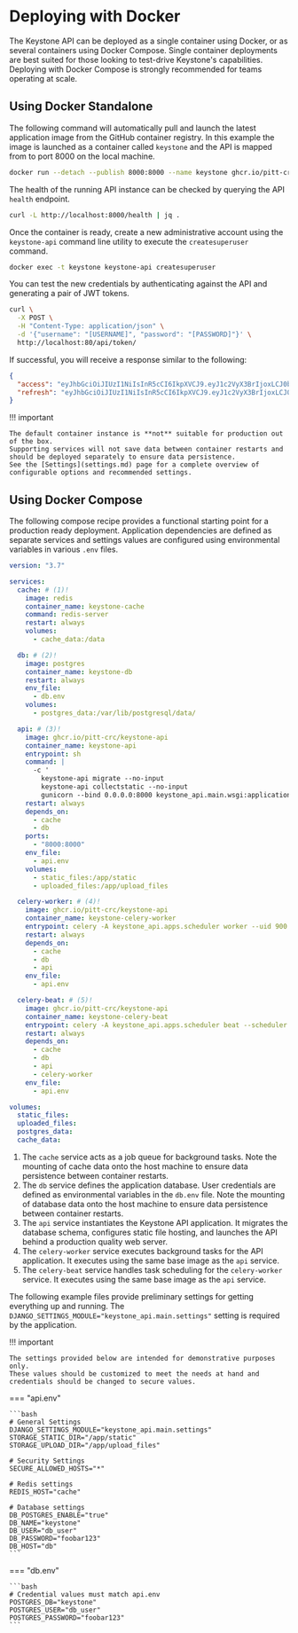 # Deploying with Docker

The Keystone API can be deployed as a single container using Docker, or as several containers using Docker Compose.
Single container deployments are best suited for those looking to test-drive Keystone's capabilities.
Deploying with Docker Compose is strongly recommended for teams operating at scale.

## Using Docker Standalone

The following command will automatically pull and launch the latest application image from the GitHub container
registry.
In this example the image is launched as a container called `keystone` and the API is mapped from to port 8000 on the
local machine.

```bash
docker run --detach --publish 8000:8000 --name keystone ghcr.io/pitt-crc/keystone-api
```

The health of the running API instance can be checked by querying the API `health` endpoint.

```bash
curl -L http://localhost:8000/health | jq .
```

Once the container is ready, create a new administrative account using the `keystone-api` command line utility to
execute the `createsuperuser` command.

```bash
docker exec -t keystone keystone-api createsuperuser
```

You can test the new credentials by authenticating against the API and generating a pair of JWT tokens.

```bash
curl \
  -X POST \
  -H "Content-Type: application/json" \
  -d '{"username": "[USERNAME]", "password": "[PASSWORD]"}' \
  http://localhost:80/api/token/
```

If successful, you will receive a response similar to the following:

```json
{
  "access": "eyJhbGciOiJIUzI1NiIsInR5cCI6IkpXVCJ9.eyJ1c2VyX3BrIjoxLCJ0b2tlbl90eXBlIjoiYWNjZXNzIiwiY29sZF9zdHVmZiI6IuKYgyIsImV4cCI6MTIzNDU2LCJqdGkiOiJmZDJmOWQ1ZTFhN2M0MmU4OTQ5MzVlMzYyYmNhOGJjYSJ9.NHlztMGER7UADHZJlxNG0WSi22a2KaYSfd1S-AuT7lU",
  "refresh": "eyJhbGciOiJIUzI1NiIsInR5cCI6IkpXVCJ9.eyJ1c2VyX3BrIjoxLCJ0b2tlbl90eXBlIjoicmVmcmVzaCIsImNvbGRfc3R1ZmYiOiLimIMiLCJleHAiOjIzNDU2NywianRpIjoiZGUxMmY0ZTY3MDY4NDI3ODg5ZjE1YWMyNzcwZGEwNTEifQ.aEoAYkSJjoWH1boshQAaTkf8G3yn0kapko6HFRt7Rh4"
}
```

!!! important

    The default container instance is **not** suitable for production out of the box.
    Supporting services will not save data between container restarts and should be deployed separately to ensure data persistence. 
    See the [Settings](settings.md) page for a complete overview of configurable options and recommended settings.

## Using Docker Compose

The following compose recipe provides a functional starting point for a production ready deployment.
Application dependencies are defined as separate services and settings values are configured using environmental
variables in various `.env` files.

```yaml
version: "3.7"

services:
  cache: # (1)!
    image: redis
    container_name: keystone-cache
    command: redis-server
    restart: always
    volumes:
      - cache_data:/data

  db: # (2)!
    image: postgres
    container_name: keystone-db
    restart: always
    env_file:
      - db.env
    volumes:
      - postgres_data:/var/lib/postgresql/data/

  api: # (3)!
    image: ghcr.io/pitt-crc/keystone-api
    container_name: keystone-api
    entrypoint: sh
    command: |
      -c '
        keystone-api migrate --no-input
        keystone-api collectstatic --no-input
        gunicorn --bind 0.0.0.0:8000 keystone_api.main.wsgi:application'
    restart: always
    depends_on:
      - cache
      - db
    ports:
      - "8000:8000"
    env_file:
      - api.env
    volumes:
      - static_files:/app/static
      - uploaded_files:/app/upload_files

  celery-worker: # (4)!
    image: ghcr.io/pitt-crc/keystone-api
    container_name: keystone-celery-worker
    entrypoint: celery -A keystone_api.apps.scheduler worker --uid 900
    restart: always
    depends_on:
      - cache
      - db
      - api
    env_file:
      - api.env

  celery-beat: # (5)!
    image: ghcr.io/pitt-crc/keystone-api
    container_name: keystone-celery-beat
    entrypoint: celery -A keystone_api.apps.scheduler beat --scheduler django_celery_beat.schedulers:DatabaseScheduler --uid 900
    restart: always
    depends_on:
      - cache
      - db
      - api
      - celery-worker
    env_file:
      - api.env

volumes:
  static_files:
  uploaded_files:
  postgres_data:
  cache_data:

```

1. The `cache` service acts as a job queue for background tasks. Note the mounting of cache data onto the host machine to ensure data persistence between container restarts.
2. The `db` service defines the application database. User credentials are defined as environmental variables in the `db.env` file. Note the mounting of database data onto the host machine to ensure data persistence between container restarts.
3. The `api` service instantiates the Keystone API application. It migrates the database schema, configures static file hosting, and launches the API behind a production quality web server.
4. The `celery-worker` service executes background tasks for the API application. It executes using the same base image as the `api` service.
5. The `celery-beat` service handles task scheduling for the `celery-worker` service. It executes using the same base image as the `api` service.

The following example files provide preliminary settings for getting everything up and running.
The `DJANGO_SETTINGS_MODULE="keystone_api.main.settings"` setting is required by the application.

!!! important

    The settings provided below are intended for demonstrative purposes only.
    These values should be customized to meet the needs at hand and credentials should be changed to secure values.

=== "api.env"

    ```bash
    # General Settings
    DJANGO_SETTINGS_MODULE="keystone_api.main.settings"
    STORAGE_STATIC_DIR="/app/static"
    STORAGE_UPLOAD_DIR="/app/upload_files"
    
    # Security Settings
    SECURE_ALLOWED_HOSTS="*"
    
    # Redis settings
    REDIS_HOST="cache"
    
    # Database settings
    DB_POSTGRES_ENABLE="true"
    DB_NAME="keystone"
    DB_USER="db_user"
    DB_PASSWORD="foobar123"
    DB_HOST="db"
    ```

=== "db.env"

    ```bash
    # Credential values must match api.env
    POSTGRES_DB="keystone"
    POSTGRES_USER="db_user"
    POSTGRES_PASSWORD="foobar123"
    ```
